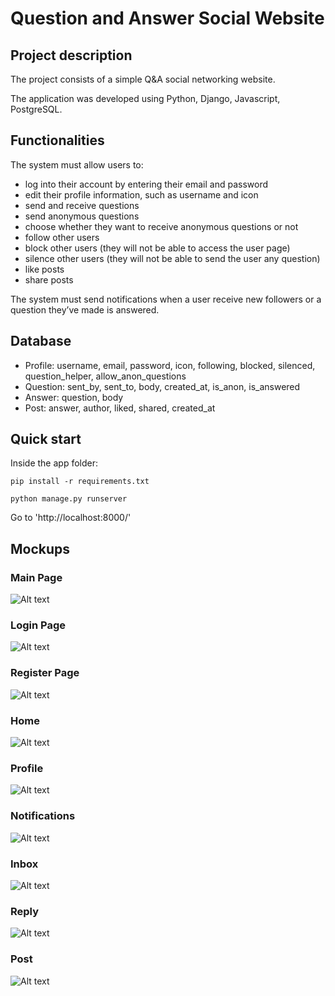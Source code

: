 # Question and Answer Social Website

## Project description

The project consists of a simple Q&A social networking website.

The application was developed using Python, Django, Javascript, PostgreSQL.

## Functionalities

The system must allow users to:

- log into their account by entering their email and password
- edit their profile information, such as username and icon
- send and receive questions
- send anonymous questions
- choose whether they want to receive anonymous questions or not
- follow other users
- block other users (they will not be able to access the user page)
- silence other users (they will not be able to send the user any question)
- like posts
- share posts

The system must send notifications when a user receive new followers or a question they’ve made is answered.

## Database

- Profile: username, email, password, icon, following, blocked, silenced, question_helper, allow_anon_questions
- Question: sent_by, sent_to, body, created_at, is_anon, is_answered
- Answer: question, body
- Post: answer, author, liked, shared, created_at

## Quick start

Inside the app folder:

```
pip install -r requirements.txt

python manage.py runserver
```

Go to 'http://localhost:8000/'

## Mockups

### Main Page

![Alt text](https://github.com/ericarfs/django-social-media-website/blob/main/mockups/MainPage.png?raw=true)

### Login Page

![Alt text](https://github.com/ericarfs/django-social-media-website/blob/main/mockups/LoginPage.png?raw=true)

### Register Page

![Alt text](https://github.com/ericarfs/django-social-media-website/blob/main/mockups/SignUpPage.png?raw=true)

### Home

![Alt text](https://github.com/ericarfs/django-social-media-website/blob/main/mockups/Home.png?raw=true)

### Profile

![Alt text](https://github.com/ericarfs/django-social-media-website/blob/main/mockups/Profile.png?raw=true)

### Notifications

![Alt text](https://github.com/ericarfs/django-social-media-website/blob/main/mockups/Notifications.png?raw=true)

### Inbox

![Alt text](https://github.com/ericarfs/django-social-media-website/blob/main/mockups/Inbox.png?raw=true)

### Reply

![Alt text](https://github.com/ericarfs/django-social-media-website/blob/main/mockups/Reply.png?raw=true)

### Post

![Alt text](https://github.com/ericarfs/django-social-media-website/blob/main/mockups/Post.png?raw=true)
